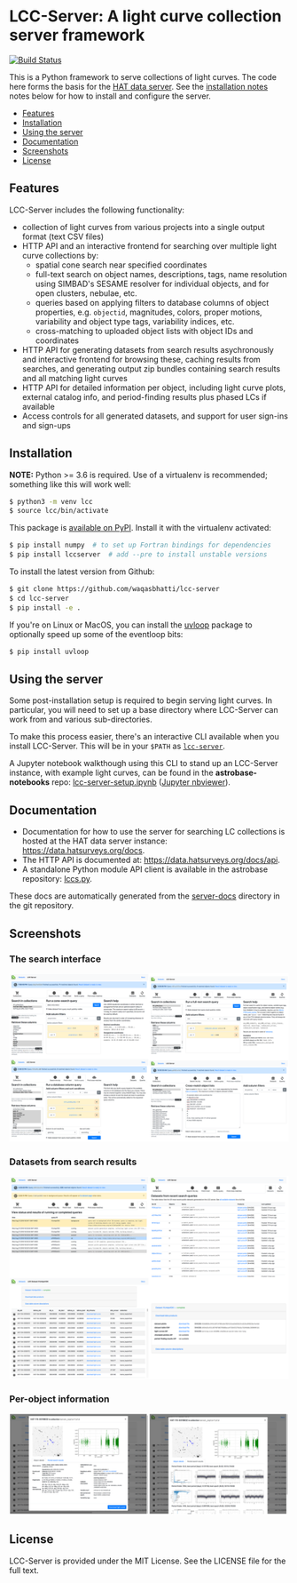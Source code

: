 # LCC-Server: A light curve collection server framework

[![Build Status](https://ci.wbhatti.org/buildStatus/icon?job=lcc-server)](https://ci.wbhatti.org/job/lcc-server)

This is a Python framework to serve collections of light curves. The code here
forms the basis for the [HAT data server](https://data.hatsurveys.org). See the
[installation notes](#installation) notes below for how to install and configure
the server.

- [Features](#features)
- [Installation](#installation)
- [Using the server](#using-the-server)
- [Documentation](#documentation)
- [Screenshots](#screenshots)
- [License](#license)


## Features

LCC-Server includes the following functionality:

- collection of light curves from various projects into a single output format
  (text CSV files)
- HTTP API and an interactive frontend for searching over multiple light curve
  collections by:
  - spatial cone search near specified coordinates
  - full-text search on object names, descriptions, tags, name resolution using
    SIMBAD's SESAME resolver for individual objects, and for open clusters,
    nebulae, etc.
  - queries based on applying filters to database columns of object properties,
    e.g. `objectid`, magnitudes, colors, proper motions, variability and object
    type tags, variability indices, etc.
  - cross-matching to uploaded object lists with object IDs and coordinates
- HTTP API for generating datasets from search results asychronously and
  interactive frontend for browsing these, caching results from searches, and
  generating output zip bundles containing search results and all matching light
  curves
- HTTP API for detailed information per object, including light curve plots,
  external catalog info, and period-finding results plus phased LCs if available
- Access controls for all generated datasets, and support for user sign-ins and
  sign-ups


## Installation

**NOTE:** Python >= 3.6 is required. Use of a virtualenv is recommended;
something like this will work well:

```bash
$ python3 -m venv lcc
$ source lcc/bin/activate
```

This package is [available on PyPI](https://pypi.org/project/lccserver). Install
it with the virtualenv activated:

```bash
$ pip install numpy  # to set up Fortran bindings for dependencies
$ pip install lccserver  # add --pre to install unstable versions
```

To install the latest version from Github:

```bash
$ git clone https://github.com/waqasbhatti/lcc-server
$ cd lcc-server
$ pip install -e .
```

If you're on Linux or MacOS, you can install the
[uvloop](https://github.com/MagicStack/uvloop) package to optionally speed up
some of the eventloop bits:

```bash
$ pip install uvloop
```

## Using the server

Some post-installation setup is required to begin serving light curves. In
particular, you will need to set up a base directory where LCC-Server can work
from and various sub-directories.

To make this process easier, there's an interactive CLI available when you
install LCC-Server. This will be in your `$PATH` as
[`lcc-server`](https://github.com/waqasbhatti/lcc-server/blob/master/lccserver/cli.py).

A Jupyter notebook walkthough using this CLI to stand up an LCC-Server instance,
with example light curves, can be found in the **astrobase-notebooks** repo:
[lcc-server-setup.ipynb](https://github.com/waqasbhatti/astrobase-notebooks/blob/master/lcc-server-setup.ipynb)
([Jupyter
nbviewer](https://nbviewer.jupyter.org/github/waqasbhatti/astrobase-notebooks/blob/master/lcc-server-setup.ipynb)).


## Documentation

- Documentation for how to use the server for searching LC collections is hosted
at the HAT data server instance: https://data.hatsurveys.org/docs.
- The HTTP API is documented at: https://data.hatsurveys.org/docs/api.
- A standalone Python module API client is available in the astrobase
  repository: [lccs.py](https://github.com/waqasbhatti/astrobase/blob/master/astrobase/services/lccs.py).

These docs are automatically generated from the
[server-docs](https://github.com/waqasbhatti/lcc-server/tree/master/lccserver/server-docs) directory in the git repository.


## Screenshots

### The search interface

[![LCC server search interface](https://raw.githubusercontent.com/waqasbhatti/lcc-server/master/docs/search-th.png)](https://raw.githubusercontent.com/waqasbhatti/lcc-server/master/docs/search-montage.png)

### Datasets from search results

[![LCC server results display](https://raw.githubusercontent.com/waqasbhatti/lcc-server/master/docs/results-th.png)](https://raw.githubusercontent.com/waqasbhatti/lcc-server/master/docs/results-montage.png)

### Per-object information

[![LCC server object info](https://raw.githubusercontent.com/waqasbhatti/lcc-server/master/docs/objectinfo-th.png)](https://raw.githubusercontent.com/waqasbhatti/lcc-server/master/docs/objectinfo-montage.png)


## License

LCC-Server is provided under the MIT License. See the LICENSE file for the full
text.
